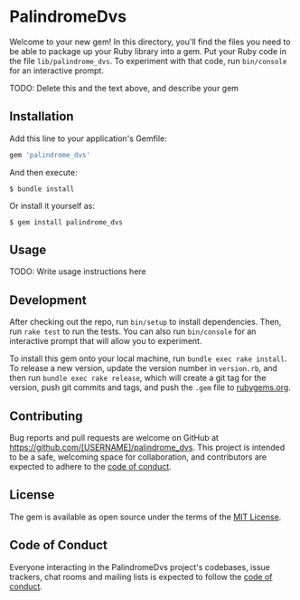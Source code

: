 # PalindromeDvs

Welcome to your new gem! In this directory, you'll find the files you need to be able to package up your Ruby library into a gem. Put your Ruby code in the file `lib/palindrome_dvs`. To experiment with that code, run `bin/console` for an interactive prompt.

TODO: Delete this and the text above, and describe your gem

## Installation

Add this line to your application's Gemfile:

```ruby
gem 'palindrome_dvs'
```

And then execute:

    $ bundle install

Or install it yourself as:

    $ gem install palindrome_dvs

## Usage

TODO: Write usage instructions here

## Development

After checking out the repo, run `bin/setup` to install dependencies. Then, run `rake test` to run the tests. You can also run `bin/console` for an interactive prompt that will allow you to experiment.

To install this gem onto your local machine, run `bundle exec rake install`. To release a new version, update the version number in `version.rb`, and then run `bundle exec rake release`, which will create a git tag for the version, push git commits and tags, and push the `.gem` file to [rubygems.org](https://rubygems.org).

## Contributing

Bug reports and pull requests are welcome on GitHub at https://github.com/[USERNAME]/palindrome_dvs. This project is intended to be a safe, welcoming space for collaboration, and contributors are expected to adhere to the [code of conduct](https://github.com/[USERNAME]/palindrome_dvs/blob/master/CODE_OF_CONDUCT.md).


## License

The gem is available as open source under the terms of the [MIT License](https://opensource.org/licenses/MIT).

## Code of Conduct

Everyone interacting in the PalindromeDvs project's codebases, issue trackers, chat rooms and mailing lists is expected to follow the [code of conduct](https://github.com/[USERNAME]/palindrome_dvs/blob/master/CODE_OF_CONDUCT.md).
